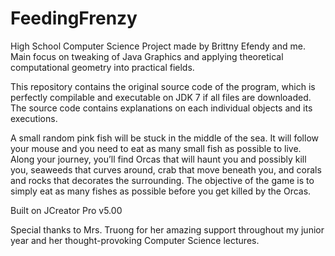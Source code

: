 # FeedingFrenzy
High School Computer Science Project made by Brittny Efendy and me. Main focus on tweaking of Java Graphics and applying theoretical computational geometry into practical fields.

This repository contains the original source code of the program, which is perfectly compilable and executable on JDK 7 if all files are downloaded.
The source code contains explanations on each individual objects and its executions.

A small random pink fish will be stuck in the middle of the sea. It will follow your mouse and you need to eat as many small fish as possible to live.
Along your journey, you’ll find Orcas that will haunt you and possibly kill you, seaweeds that curves around, crab that move beneath you, and corals and rocks that decorates the surrounding.
The objective of the game is to simply eat as many fishes as possible before you get killed by the Orcas.

Built on JCreator Pro v5.00

Special thanks to Mrs. Truong for her amazing support throughout my junior year and her thought-provoking Computer Science lectures.
